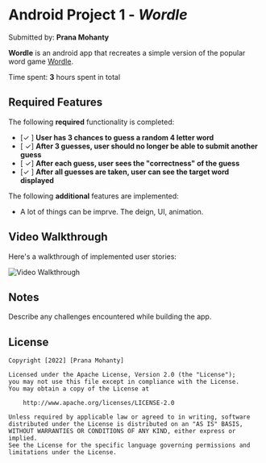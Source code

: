 # Android Project 1 - *Wordle*

Submitted by: **Prana Mohanty**

**Wordle** is an android app that recreates a simple version of the popular word game [Wordle](https://www.nytimes.com/games/wordle/index.html). 

Time spent: **3** hours spent in total

## Required Features

The following **required** functionality is completed:

- [✓ ] **User has 3 chances to guess a random 4 letter word**
- [ ✓] **After 3 guesses, user should no longer be able to submit another guess**
- [ ✓] **After each guess, user sees the "correctness" of the guess**
- [✓ ] **After all guesses are taken, user can see the target word displayed**



The following **additional** features are implemented:

* A lot of things can be imprve. The deign, UI, animation.

## Video Walkthrough

Here's a walkthrough of implemented user stories:

<img src='http://i.imgur.com/link/to/your/gif/file.gif' title='Video Walkthrough' width='' alt='Video Walkthrough' />

<!-- ScreenToGif -->


## Notes

Describe any challenges encountered while building the app.

## License

    Copyright [2022] [Prana Mohanty]

    Licensed under the Apache License, Version 2.0 (the "License");
    you may not use this file except in compliance with the License.
    You may obtain a copy of the License at

        http://www.apache.org/licenses/LICENSE-2.0

    Unless required by applicable law or agreed to in writing, software
    distributed under the License is distributed on an "AS IS" BASIS,
    WITHOUT WARRANTIES OR CONDITIONS OF ANY KIND, either express or implied.
    See the License for the specific language governing permissions and
    limitations under the License.
